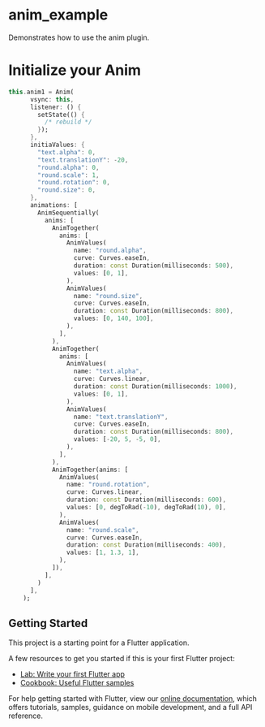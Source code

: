 # anim_example

Demonstrates how to use the anim plugin.

# Initialize your Anim

```Dart
this.anim1 = Anim(
      vsync: this,
      listener: () {
        setState(() {
          /* rebuild */
        });
      },
      initiaValues: {
        "text.alpha": 0,
        "text.translationY": -20,
        "round.alpha": 0,
        "round.scale": 1,
        "round.rotation": 0,
        "round.size": 0,
      },
      animations: [
        AnimSequentially(
          anims: [
            AnimTogether(
              anims: [
                AnimValues(
                  name: "round.alpha",
                  curve: Curves.easeIn,
                  duration: const Duration(milliseconds: 500),
                  values: [0, 1],
                ),
                AnimValues(
                  name: "round.size",
                  curve: Curves.easeIn,
                  duration: const Duration(milliseconds: 800),
                  values: [0, 140, 100],
                ),
              ],
            ),
            AnimTogether(
              anims: [
                AnimValues(
                  name: "text.alpha",
                  curve: Curves.linear,
                  duration: const Duration(milliseconds: 1000),
                  values: [0, 1],
                ),
                AnimValues(
                  name: "text.translationY",
                  curve: Curves.easeIn,
                  duration: const Duration(milliseconds: 800),
                  values: [-20, 5, -5, 0],
                ),
              ],
            ),
            AnimTogether(anims: [
              AnimValues(
                name: "round.rotation",
                curve: Curves.linear,
                duration: const Duration(milliseconds: 600),
                values: [0, degToRad(-10), degToRad(10), 0],
              ),
              AnimValues(
                name: "round.scale",
                curve: Curves.easeIn,
                duration: const Duration(milliseconds: 400),
                values: [1, 1.3, 1],
              ),
            ]),
          ],
        )
      ],
    );
```

## Getting Started

This project is a starting point for a Flutter application.

A few resources to get you started if this is your first Flutter project:

- [Lab: Write your first Flutter app](https://flutter.io/docs/get-started/codelab)
- [Cookbook: Useful Flutter samples](https://flutter.io/docs/cookbook)

For help getting started with Flutter, view our 
[online documentation](https://flutter.io/docs), which offers tutorials, 
samples, guidance on mobile development, and a full API reference.
